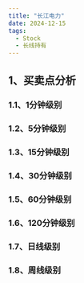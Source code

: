 ```yaml
---
title: "长江电力"
date: 2024-12-15
tags:
  - Stock
  - 长线持有
---
```


## 1、买卖点分析

### 1.1、1分钟级别

### 1.2、5分钟级别

### 1.3、15分钟级别

### 1.4、30分钟级别

### 1.5、60分钟级别

### 1.6、120分钟级别

### 1.7、日线级别

### 1.8、周线级别


